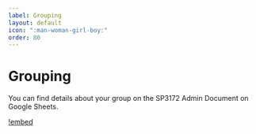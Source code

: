 ```yaml
---
label: Grouping
layout: default
icon: ":man-woman-girl-boy:"
order: 80
---
```


# Grouping

You can find details about your group on the SP3172 Admin Document on Google Sheets.

[!embed](https://docs.google.com/spreadsheets/d/e/2PACX-1vSHv4KCZbXr4iQ5Zgj3M4nx4Agn20vBvvb4OrnGFslpQwHVAudfAqLSAfEtpL_oybq18eaX4QCqslEY/pubhtml?gid=0&amp;single=true&amp;widget=true&amp;headers=false&range=A1:D53)